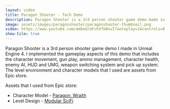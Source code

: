 ```yaml
---
layout: video
title: Paragon Shooter - Tech Demo
description: Paragon Shooter is a 3rd person shooter game demo made in Unreal Engine 4.
image: assets/images/paragonshooter/paragonshooter-thumbnail.png
video: https://www.youtube.com/embed/oFchVfkBsvI?autoplay=1&controls=0
show-tile: true
---
```


Paragon Shooter is a 3rd person shooter game demo I made in Unreal Engine 4. I implemented the gameplay aspects of this demo that includes the character movement, gun play, ammo management, character health, enemy AI, HUD and UMG, weapon switching system and pick up system. The level environment and character models that I used are assets from Epic store.

Assets that I used from Epic store:
- Character Model - [Paragon: Wraith](https://www.unrealengine.com/marketplace/en-US/product/paragon-wraith)
- Level Design - [Modular SciFi](https://www.unrealengine.com/marketplace/en-US/product/modular-scifi-season-1-starter-bundle)
